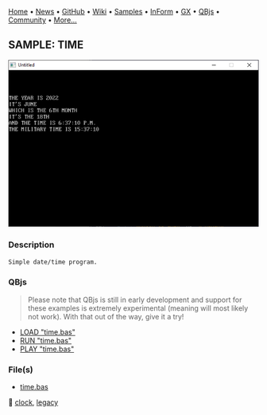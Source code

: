 [Home](https://qb64.com) • [News](../../news.md) • [GitHub](https://github.com/QB64Official/qb64) • [Wiki](https://github.com/QB64Official/qb64/wiki) • [Samples](../../samples.md) • [InForm](../../inform.md) • [GX](../../gx.md) • [QBjs](../../qbjs.md) • [Community](../../community.md) • [More...](../../more.md)

## SAMPLE: TIME

![screenshot.png](img/screenshot.png)

### Description

```text
Simple date/time program.
```

### QBjs

> Please note that QBjs is still in early development and support for these examples is extremely experimental (meaning will most likely not work). With that out of the way, give it a try!

* [LOAD "time.bas"](https://qbjs.org/index.html?src=https://qb64.com/samples/time/src/time.bas)
* [RUN "time.bas"](https://qbjs.org/index.html?mode=auto&src=https://qb64.com/samples/time/src/time.bas)
* [PLAY "time.bas"](https://qbjs.org/index.html?mode=play&src=https://qb64.com/samples/time/src/time.bas)

### File(s)

* [time.bas](src/time.bas)

🔗 [clock](../clock.md), [legacy](../legacy.md)

